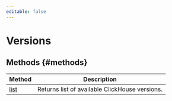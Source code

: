 ```yaml
---
editable: false
---
```


# Versions


## Methods {#methods}
Method | Description
--- | ---
[list](list.md) | Returns list of available ClickHouse versions.